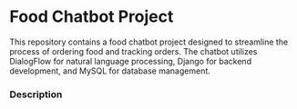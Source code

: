 # Food Chatbot Project
This repository contains a food chatbot project designed to streamline the process of ordering food and tracking orders. The chatbot utilizes DialogFlow for natural language processing, Django for backend development, and MySQL for database management.

### Description
